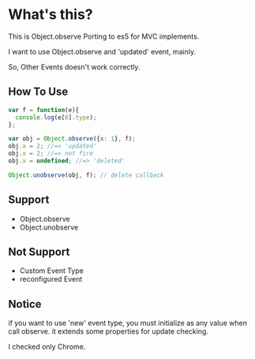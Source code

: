 # What's this?

This is Object.observe Porting to es5 for MVC implements.

I want to use Object.observe and 'updated' event, mainly.

So, Other Events doesn't work correctly.


## How To Use

```javascript
var f = function(e){
  console.log(e[0].type);
};

var obj = Object.observe({x: 1}, f);
obj.x = 2; //=> 'updated'
obj.x = 2; //=> not fire
obj.x = undefined; //=> 'deleted'

Object.unobserve(obj, f); // delete callback
```


## Support

- Object.observe
- Object.unobserve

## Not Support

- Custom Event Type
- reconfigured Event

## Notice

if you want to use 'new' event type,
you must initialize as any value when call observe.
it extends some properties for update checking.


I checked only Chrome.
